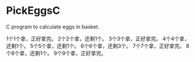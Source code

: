 # PickEggsC
C program to calculate eggs in basket.

1个1个拿，正好拿完。
2个2个拿，还剩1个。
3个3个拿，正好拿完。
4个4个拿，还剩1个。
5个5个拿，还剩1个。
6个6个拿，还剩3个。
7个7个拿，正好拿完。
8个8个拿，还剩1个。
9个9个拿，正好拿完。
